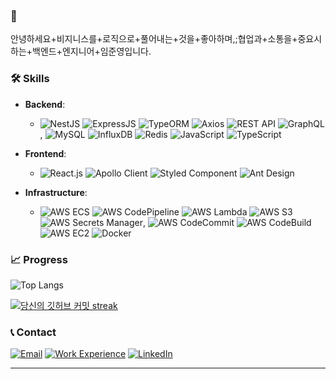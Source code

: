 ### 👋
안녕하세요+비지니스를+로직으로+풀어내는+것을+좋아하며,;협업과+소통을+중요시하는+백엔드+엔지니어+임준영입니다.

### 🛠 Skills
- **Backend**: 
     - ![NestJS](https://img.shields.io/badge/-NestJS-E0234E?style=flat-square&logo=nestjs&logoColor=white) ![ExpressJS](https://img.shields.io/badge/-ExpressJS-000000?style=flat-square&logo=express&logoColor=white) ![TypeORM](https://img.shields.io/badge/-TypeORM-FE2E2E?style=flat-square&logo=typeorm&logoColor=white) ![Axios](https://img.shields.io/badge/-Axios-0768AF?style=flat-square&logo=axios&logoColor=white) ![REST API](https://img.shields.io/badge/-REST_API-02569B?style=flat-square&logo=api&logoColor=white) ![GraphQL](https://img.shields.io/badge/-GraphQL-E10098?style=flat-square&logo=graphql&logoColor=white),
![MySQL](https://img.shields.io/badge/-MySQL-4479A1?style=flat-square&logo=mysql&logoColor=white)  ![InfluxDB](https://img.shields.io/badge/-InfluxDB-22ADF6?style=flat-square&logo=influxdb&logoColor=white) ![Redis](https://img.shields.io/badge/-Redis-DC382D?style=flat-square&logo=redis&logoColor=white) ![JavaScript](https://img.shields.io/badge/-JavaScript-F7DF1E?style=flat-square&logo=javascript&logoColor=black) ![TypeScript](https://img.shields.io/badge/-TypeScript-3178C6?style=flat-square&logo=typescript&logoColor=white)


- **Frontend**: 
    - ![React.js](https://img.shields.io/badge/-React.js-61DAFB?style=flat-square&logo=react&logoColor=black) ![Apollo Client](https://img.shields.io/badge/-Apollo_Client-311C87?style=flat-square&logo=apollo-graphql&logoColor=white) ![Styled Component](https://img.shields.io/badge/-Styled_Component-DB7093?style=flat-square&logo=styled-components&logoColor=white) ![Ant Design](https://img.shields.io/badge/-Ant_Design-0170FE?style=flat-square&logo=ant-design&logoColor=white)

- **Infrastructure**: 
    - ![AWS ECS](https://img.shields.io/badge/-AWS_ECS-569A31?style=flat-square&logo=amazon-aws&logoColor=white) ![AWS CodePipeline](https://img.shields.io/badge/-AWS_CodePipeline-3FC1C9?style=flat-square&logo=amazon-aws&logoColor=white) ![AWS Lambda](https://img.shields.io/badge/-AWS_Lambda-FF9900?style=flat-square&logo=amazon-aws&logoColor=white) ![AWS S3](https://img.shields.io/badge/-AWS_S3-569A31?style=flat-square&logo=amazon-aws&logoColor=white) ![AWS Secrets Manager](https://img.shields.io/badge/-AWS_Secrets_Manager-5D6874?style=flat-square&logo=amazon-aws&logoColor=white),
![AWS CodeCommit](https://img.shields.io/badge/-AWS_CodeCommit-F6A307?style=flat-square&logo=amazon-aws&logoColor=white) ![AWS CodeBuild](https://img.shields.io/badge/-AWS_CodeBuild-FE7A37?style=flat-square&logo=amazon-aws&logoColor=white) ![AWS EC2](https://img.shields.io/badge/-AWS_EC2-5D6874?style=flat-square&logo=amazon-aws&logoColor=white) ![Docker](https://img.shields.io/badge/-Docker-2496ED?style=flat-square&logo=docker&logoColor=white)

### 📈 Progress


![Top Langs](https://github-readme-stats.vercel.app/api/top-langs/?username=nurja1218&theme=dark&layout=compact)

[![당신의 깃허브 커밋 streak](https://github-readme-streak-stats.herokuapp.com/?user=nurja1218&theme=dark)](https://git.io/streak-stats)


### 📞 Contact

[![Email](https://img.shields.io/badge/Email-nurja1218%40gmail.com-brightgreen?style=flat-square&logo=gmail&logoColor=white)](mailto:nurja1218@gmail.com)
[![Work Experience](https://img.shields.io/badge/Work_Experience-Notion-blue?style=flat-square&logo=notion&logoColor=white)](https://languid-cashew-36d.notion.site/Work-Experience-6bdcfa3af4064ce09624ac16625a5a3e?pvs=4)
[![LinkedIn](https://img.shields.io/badge/LinkedIn-Junyoung_Lim-blue?style=flat-square&logo=linkedin&logoColor=white)](https://linkedin.com/in/junyoung-lim)

---
